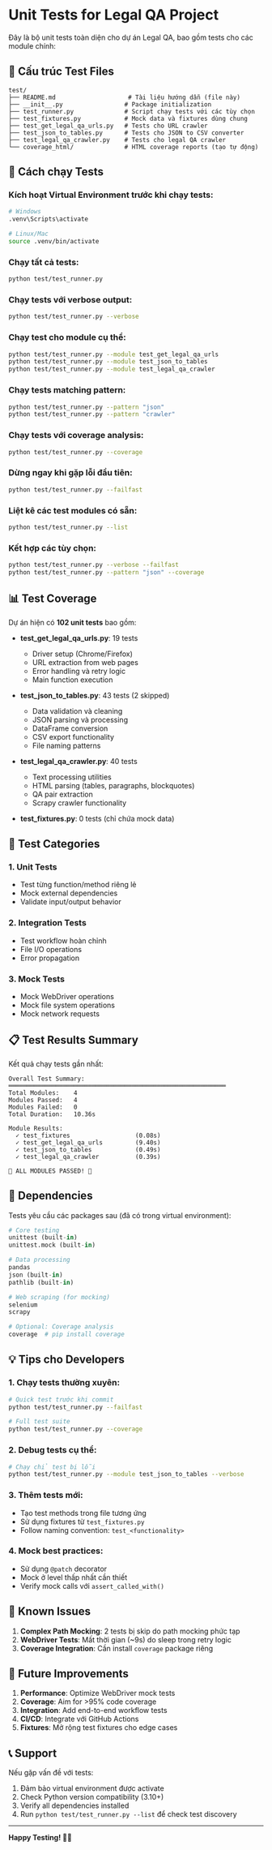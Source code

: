 # Unit Tests for Legal QA Project

Đây là bộ unit tests toàn diện cho dự án Legal QA, bao gồm tests cho các module chính:

## 📁 Cấu trúc Test Files

```
test/
├── README.md                    # Tài liệu hướng dẫn (file này)
├── __init__.py                 # Package initialization
├── test_runner.py              # Script chạy tests với các tùy chọn
├── test_fixtures.py            # Mock data và fixtures dùng chung
├── test_get_legal_qa_urls.py   # Tests cho URL crawler
├── test_json_to_tables.py      # Tests cho JSON to CSV converter  
├── test_legal_qa_crawler.py    # Tests cho legal QA crawler
└── coverage_html/              # HTML coverage reports (tạo tự động)
```

## 🚀 Cách chạy Tests

### Kích hoạt Virtual Environment trước khi chạy tests:

```bash
# Windows
.venv\Scripts\activate

# Linux/Mac
source .venv/bin/activate
```

### Chạy tất cả tests:

```bash
python test/test_runner.py
```

### Chạy tests với verbose output:

```bash
python test/test_runner.py --verbose
```

### Chạy test cho module cụ thể:

```bash
python test/test_runner.py --module test_get_legal_qa_urls
python test/test_runner.py --module test_json_to_tables
python test/test_runner.py --module test_legal_qa_crawler
```

### Chạy tests matching pattern:

```bash
python test/test_runner.py --pattern "json"
python test/test_runner.py --pattern "crawler"
```

### Chạy tests với coverage analysis:

```bash
python test/test_runner.py --coverage
```

### Dừng ngay khi gặp lỗi đầu tiên:

```bash
python test/test_runner.py --failfast
```

### Liệt kê các test modules có sẵn:

```bash
python test/test_runner.py --list
```

### Kết hợp các tùy chọn:

```bash
python test/test_runner.py --verbose --failfast
python test/test_runner.py --pattern "json" --coverage
```

## 📊 Test Coverage

Dự án hiện có **102 unit tests** bao gồm:

- **test_get_legal_qa_urls.py**: 19 tests
  - Driver setup (Chrome/Firefox)
  - URL extraction from web pages
  - Error handling và retry logic
  - Main function execution

- **test_json_to_tables.py**: 43 tests (2 skipped)
  - Data validation và cleaning
  - JSON parsing và processing
  - DataFrame conversion
  - CSV export functionality
  - File naming patterns

- **test_legal_qa_crawler.py**: 40 tests
  - Text processing utilities
  - HTML parsing (tables, paragraphs, blockquotes)
  - QA pair extraction
  - Scrapy crawler functionality

- **test_fixtures.py**: 0 tests (chỉ chứa mock data)

## 🧪 Test Categories

### 1. Unit Tests
- Test từng function/method riêng lẻ
- Mock external dependencies
- Validate input/output behavior

### 2. Integration Tests
- Test workflow hoàn chỉnh
- File I/O operations
- Error propagation

### 3. Mock Tests
- Mock WebDriver operations
- Mock file system operations
- Mock network requests

## 📋 Test Results Summary

Kết quả chạy tests gần nhất:

```
Overall Test Summary:
════════════════════════════════════════════════════════════
Total Modules:    4
Modules Passed:   4
Modules Failed:   0
Total Duration:   10.36s

Module Results:
  ✓ test_fixtures                  (0.08s)
  ✓ test_get_legal_qa_urls         (9.40s)
  ✓ test_json_to_tables            (0.49s)
  ✓ test_legal_qa_crawler          (0.39s)

🎉 ALL MODULES PASSED! 🎉
```

## 🔧 Dependencies

Tests yêu cầu các packages sau (đã có trong virtual environment):

```python
# Core testing
unittest (built-in)
unittest.mock (built-in)

# Data processing
pandas
json (built-in)
pathlib (built-in)

# Web scraping (for mocking)
selenium
scrapy

# Optional: Coverage analysis
coverage  # pip install coverage
```

## 💡 Tips cho Developers

### 1. Chạy tests thường xuyên:
```bash
# Quick test trước khi commit
python test/test_runner.py --failfast

# Full test suite
python test/test_runner.py --coverage
```

### 2. Debug tests cụ thể:
```bash
# Chạy chỉ test bị lỗi
python test/test_runner.py --module test_json_to_tables --verbose
```

### 3. Thêm tests mới:
- Tạo test methods trong file tương ứng
- Sử dụng fixtures từ `test_fixtures.py`
- Follow naming convention: `test_<functionality>`

### 4. Mock best practices:
- Sử dụng `@patch` decorator
- Mock ở level thấp nhất cần thiết
- Verify mock calls với `assert_called_with()`

## 🐛 Known Issues

1. **Complex Path Mocking**: 2 tests bị skip do path mocking phức tạp
2. **WebDriver Tests**: Mất thời gian (~9s) do sleep trong retry logic
3. **Coverage Integration**: Cần install `coverage` package riêng

## 🚀 Future Improvements

1. **Performance**: Optimize WebDriver mock tests
2. **Coverage**: Aim for >95% code coverage
3. **Integration**: Add end-to-end workflow tests
4. **CI/CD**: Integrate với GitHub Actions
5. **Fixtures**: Mở rộng test fixtures cho edge cases

## 📞 Support

Nếu gặp vấn đề với tests:

1. Đảm bảo virtual environment được activate
2. Check Python version compatibility (3.10+)
3. Verify all dependencies installed
4. Run `python test/test_runner.py --list` để check test discovery

---

**Happy Testing! 🧪✨**
